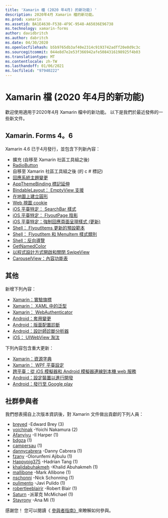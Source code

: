 ```yaml
---
title: 'Xamarin 檔 (2020 年4月) 的新功能) '
description: 2020年4月 Xamarin 檔的新功能。
ms.prod: xamarin
ms.assetid: BA1E4630-F538-4F9C-9548-A65036E96738
ms.technology: xamarin-forms
author: davidbritch
ms.author: dabritch
ms.date: 04/30/2020
ms.openlocfilehash: b5b9765db3af40e2314c9193742adff20e0d9c3c
ms.sourcegitcommit: 044e8d7e2e53f366942afe5084316198925f4b03
ms.translationtype: MT
ms.contentlocale: zh-TW
ms.lasthandoff: 01/06/2021
ms.locfileid: "97940222"
---
```

# <a name="xamarin-docs-whats-new-april-2020"></a>Xamarin 檔 (2020 年4月的新功能) 

歡迎使用適用于2020年4月 Xamarin 檔中的新功能。 以下是我們於最近發佈的一些新文件。

## <a name="xamarinforms-46"></a>Xamarin. Forms 4。6

Xamarin 4.6 已于4月發行，並包含下列新內容：

- 擴充 (自移至 Xamarin 社區工具組之後) 
- [RadioButton](~/xamarin-forms/user-interface/radiobutton.md)
- 自移至 Xamarin 社區工具組之後 (的 c # 標記) 
- [回應系統主題變更](~/xamarin-forms/user-interface/theming/system-theme-changes.md)
- [AppThemeBinding 標記延伸](~/xamarin-forms/xaml/markup-extensions/consuming.md#appthemebinding-markup-extension)
- [BindableLayout： EmptyView 支援](~/xamarin-forms/user-interface/layouts/bindable-layouts.md)
- [在地圖上建立圓形](~/xamarin-forms/user-interface/map/polygons.md#create-a-circle)
- [Web 視圖 cookie](~/xamarin-forms/user-interface/webview.md#cookies)
- [iOS 平臺特定： SearchBar 樣式](~/xamarin-forms/platform/ios/searchbar-style.md)
- [iOS 平臺特定： FlyoutPage 陰影](~/xamarin-forms/platform/ios/flyoutpage-shadow.md)
- [iOS 平臺特定：強制回應頁面呈現樣式 (更新) ](~/xamarin-forms/platform/ios/page-presentation-style.md)
- [Shell： FlyoutItems 更新的預設範本](~/xamarin-forms/app-fundamentals/shell/flyout.md#default-template-for-flyoutitems)
- [Shell： FlyoutItem 和 MenuItem 樣式類別](~/xamarin-forms/app-fundamentals/shell/flyout.md#flyoutitem-and-menuitem-style-classes)
- [Shell：反向導覽](~/xamarin-forms/app-fundamentals/shell/navigation.md#backwards-navigation)
- [GetNamedColor](~/xamarin-forms/platform/device.md#devicegetnamedcolor)
- [以程式設計方式開啟和關閉 SwipeView](~/xamarin-forms/user-interface/swipeview.md#open-and-close-a-swipeview-programmatically)
- [CarouselView：內容功能表](~/xamarin-forms/user-interface/carouselview/populate-data.md#context-menus)

## <a name="other"></a>其他

新增下列內容：

- [Xamarin：實驗旗標](~/xamarin-forms/internals/experimental-flags.md)
- [Xamarin： XAML 中的泛型](~/xamarin-forms/xaml/generics.md)
- [Xamarin： WebAuthenticator](~/essentials/web-authenticator.md?context=xamarin%2Fxamarin-forms)
- [Android：套用變更](~/android/deploy-test/apply-changes.md)
- [Android：版面配置診斷](~/android/user-interface/android-designer/diagnostics.md)
- [Android：設計師診斷分析器](~/android/user-interface/android-designer/diagnostic-analyzers.md)
- [iOS： UIWebView 淘汰](~/ios/user-interface/controls/webview.md#uiwebview-deprecation)

下列內容包含重大更新：

- [Xamarin：資源字典](~/xamarin-forms/xaml/resource-dictionaries.md)
- [Xamarin： WPF 平臺設定](~/xamarin-forms/platform/other/wpf.md)
- [跨平臺：從 iOS 模擬器和 Android 模擬器連線到本機 web 服務](~/cross-platform/deploy-test/connect-to-local-web-services.md)
- [Android：設定裝置以進行開發](~/android/get-started/installation/set-up-device-for-development.md)
- [Android：發行至 Google play](~/android/deploy-test/publishing/publishing-to-google-play/index.md)

## <a name="community-contributors"></a>社群參與者

我們想表揚自上次版本資訊後，對 Xamarin 文件做出貢獻的下列人員：

- [breyed](https://github.com/breyed) -Edward Brey (3) 
- [yoichinak](https://github.com/yoichinak) -Yoichi Nakamura (2) 
- [Afanyiyu](https://github.com/Afanyiyu) -Il Harper (1) 
- [bdgza](https://github.com/bdgza) (1) 
- [campersau](https://github.com/campersau) (1) 
- [dannycabrera](https://github.com/dannycabrera) -Danny Cabrera (1) 
- [fzany](https://github.com/fzany) -Olorunfemi Ajibulu (1) 
- [Happypig375](https://github.com/Happypig375) -Hadrian Tang (1) 
- [khalidabuhakmeh](https://github.com/khalidabuhakmeh) -Khalid Abuhakmeh (1) 
- [mallibone](https://github.com/mallibone) -Mark Allibone (1) 
- [nschonni](https://github.com/nschonni) -Nick Schonning (1) 
- [pulimento](https://github.com/pulimento) -Javi Pulido (1) 
- [robertleeblairjr](https://github.com/robertleeblairjr) -Robert Blair (1) 
- [Saturn](https://github.com/Saturn) -派翠克 McMichael (1) 
- [Stayrony](https://github.com/Stayrony) -Ana Mi (1) 

感謝您！ 您可以閱讀《 [參與者指南》](https://github.com/MicrosoftDocs/xamarin-docs/blob/live/CONTRIBUTING.md)來瞭解如何參與。
